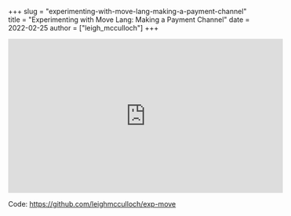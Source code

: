 +++
slug = "experimenting-with-move-lang-making-a-payment-channel"
title = "Experimenting with Move Lang: Making a Payment Channel"
date = 2022-02-25
author = ["leigh_mcculloch"]
+++

<iframe width="560" height="315" src="https://www.youtube-nocookie.com/embed/LQ1wRwv37ko" frameborder="0" allow="accelerometer; autoplay; clipboard-write; encrypted-media; gyroscope; picture-in-picture" allowfullscreen></iframe>

Code: https://github.com/leighmcculloch/exp-move
